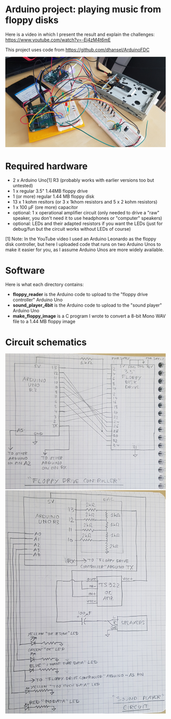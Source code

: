 # Arduino project: playing music from floppy disks

Here is a video in which I present the result and explain the challenges: https://www.youtube.com/watch?v=-Ej4zM4t6mE

This project uses code from https://github.com/dhansel/ArduinoFDC

![General overview](/images/overview.jpg?raw=true)

# Required hardware
* 2 x Arduino Uno[1] R3 (probably works with earlier versions too but untested)
* 1 x regular 3.5" 1.44MB floppy drive
* 1 (or more) regular 1.44 MB floppy disk
* 13 x 1 kohm resitors (or 3 x 1khom resistors and 5 x 2 kohm resistors)
* 1 x 100 µF (ore more) capacitor
* optional: 1 x operational amplifier circuit (only needed to drive a "raw" speaker, you don't need it to use headphones or "computer" speakers)
* optional: LEDs and their adapted resistors if you want the LEDs (just for debug/fun but the circuit works without LEDs of course)

[1] Note: In the YouTube video I used an Arduino Leonardo as the floppy disk controller, but here I uploaded code that runs on two Arduino Unos to make it easier for you, as I assume Arduino Unos are more widely available.

# Software
Here is what each directory contains:
* **floppy_reader** is the Arduino code to upload to the "floppy drive controller" Arduino Uno
* **sound_player_4bit** is the Arduino code to upload to the "sound player" Arduino Uno
* **make_floppy_image** is a C program I wrote to convert a 8-bit Mono WAV file to a 1.44 MB floppy image

# Circuit schematics
![Schematic for floppy drive controller](/images/circuit_fdc.jpg?raw=true)
![Schematic for sound player](/images/circuit_player.jpg?raw=true)
